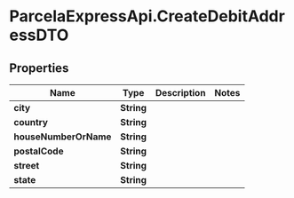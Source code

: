 # ParcelaExpressApi.CreateDebitAddressDTO

## Properties
Name | Type | Description | Notes
------------ | ------------- | ------------- | -------------
**city** | **String** |  | 
**country** | **String** |  | 
**houseNumberOrName** | **String** |  | 
**postalCode** | **String** |  | 
**street** | **String** |  | 
**state** | **String** |  | 
